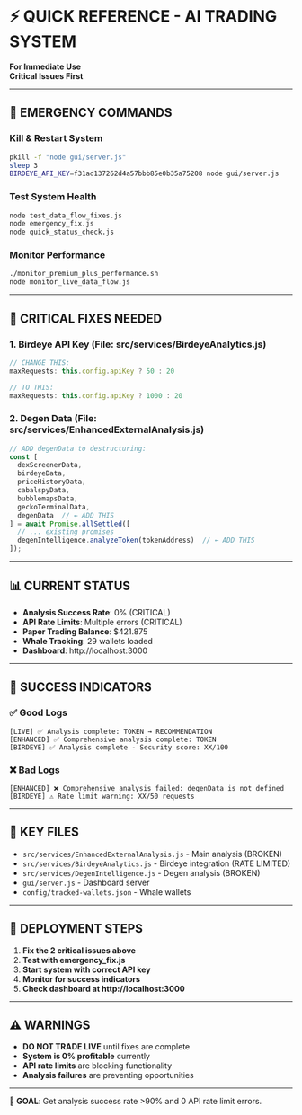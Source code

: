 # ⚡ QUICK REFERENCE - AI TRADING SYSTEM

**For Immediate Use**  
**Critical Issues First**  

---

## 🚨 **EMERGENCY COMMANDS**

### **Kill & Restart System**
```bash
pkill -f "node gui/server.js"
sleep 3
BIRDEYE_API_KEY=f31ad137262d4a57bbb85e0b35a75208 node gui/server.js
```

### **Test System Health**
```bash
node test_data_flow_fixes.js
node emergency_fix.js
node quick_status_check.js
```

### **Monitor Performance**
```bash
./monitor_premium_plus_performance.sh
node monitor_live_data_flow.js
```

---

## 🔧 **CRITICAL FIXES NEEDED**

### **1. Birdeye API Key (File: src/services/BirdeyeAnalytics.js)**
```javascript
// CHANGE THIS:
maxRequests: this.config.apiKey ? 50 : 20

// TO THIS:
maxRequests: this.config.apiKey ? 1000 : 20
```

### **2. Degen Data (File: src/services/EnhancedExternalAnalysis.js)**
```javascript
// ADD degenData to destructuring:
const [
  dexScreenerData,
  birdeyeData,
  priceHistoryData,
  cabalspyData,
  bubblemapsData,
  geckoTerminalData,
  degenData  // ← ADD THIS
] = await Promise.allSettled([
  // ... existing promises
  degenIntelligence.analyzeToken(tokenAddress)  // ← ADD THIS
]);
```

---

## 📊 **CURRENT STATUS**

- **Analysis Success Rate**: 0% (CRITICAL)
- **API Rate Limits**: Multiple errors (CRITICAL)
- **Paper Trading Balance**: $421.875
- **Whale Tracking**: 29 wallets loaded
- **Dashboard**: http://localhost:3000

---

## 🎯 **SUCCESS INDICATORS**

### **✅ Good Logs**
```
[LIVE] ✅ Analysis complete: TOKEN → RECOMMENDATION
[ENHANCED] ✅ Comprehensive analysis complete: TOKEN
[BIRDEYE] ✅ Analysis complete - Security score: XX/100
```

### **❌ Bad Logs**
```
[ENHANCED] ❌ Comprehensive analysis failed: degenData is not defined
[BIRDEYE] ⚠️ Rate limit warning: XX/50 requests
```

---

## 📁 **KEY FILES**

- `src/services/EnhancedExternalAnalysis.js` - Main analysis (BROKEN)
- `src/services/BirdeyeAnalytics.js` - Birdeye integration (RATE LIMITED)
- `src/services/DegenIntelligence.js` - Degen analysis (BROKEN)
- `gui/server.js` - Dashboard server
- `config/tracked-wallets.json` - Whale wallets

---

## 🚀 **DEPLOYMENT STEPS**

1. **Fix the 2 critical issues above**
2. **Test with emergency_fix.js**
3. **Start system with correct API key**
4. **Monitor for success indicators**
5. **Check dashboard at http://localhost:3000**

---

## ⚠️ **WARNINGS**

- **DO NOT TRADE LIVE** until fixes are complete
- **System is 0% profitable** currently
- **API rate limits** are blocking functionality
- **Analysis failures** are preventing opportunities

---

**🎯 GOAL**: Get analysis success rate >90% and 0 API rate limit errors. 